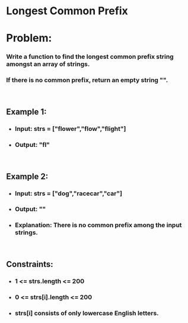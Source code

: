 # Longest Common Prefix

# Problem:

### Write a function to find the longest common prefix string amongst an array of strings.

### If there is no common prefix, return an empty string "".

<br>

## Example 1:

- ### Input: strs = ["flower","flow","flight"]
- ### Output: "fl"

<br>

## Example 2:

- ### Input: strs = ["dog","racecar","car"]
- ### Output: ""
- ### Explanation: There is no common prefix among the input strings.

<br>

## Constraints:

- ### 1 <= strs.length <= 200
- ### 0 <= strs[i].length <= 200
- ### strs[i] consists of only lowercase English letters.
